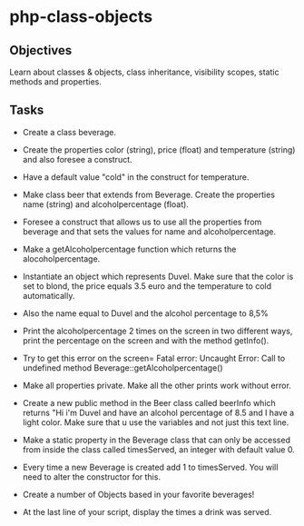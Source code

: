 # php-class-objects

## Objectives

Learn about classes & objects, class inheritance, visibility scopes, static methods and properties.

## Tasks

- Create a class beverage.
- Create the properties color (string), price (float) and temperature (string) and also foresee a construct.
- Have a default value "cold" in the construct for temperature.

- Make class beer that extends from Beverage. Create the properties name (string) and alcoholpercentage (float).
- Foresee a construct that allows us to use all the properties from beverage and that sets the values for name and alcoholpercentage.
- Make a getAlcoholpercentage function which returns the alocoholpercentage.
- Instantiate an object which represents Duvel. Make sure that the color is set to blond, the price equals 3.5 euro and the temperature to cold automatically.
- Also the name equal to Duvel and the alcohol percentage to 8,5%
- Print the alcoholpercentage 2 times on the screen in two different ways, print the percentage on the screen and with the method getInfo(). 
- Try to get this error on the screen= Fatal error: Uncaught Error: Call to undefined method Beverage::getAlcoholpercentage() 

- Make all properties private. Make all the other prints work without error.
- Create a new public method in the Beer class called beerInfo which returns "Hi i'm Duvel and have an alcohol percentage of 8.5 and I have a light color. Make sure that u use the variables and not just this text line.

- Make a static property in the Beverage class that can only be accessed from inside the class called timesServed, an integer with default value 0.
- Every time a new Beverage is created add 1 to timesServed. You will need to alter the constructor for this. 
- Create a number of Objects based in your favorite beverages!
- At the last line of your script, display the times a drink was served.
